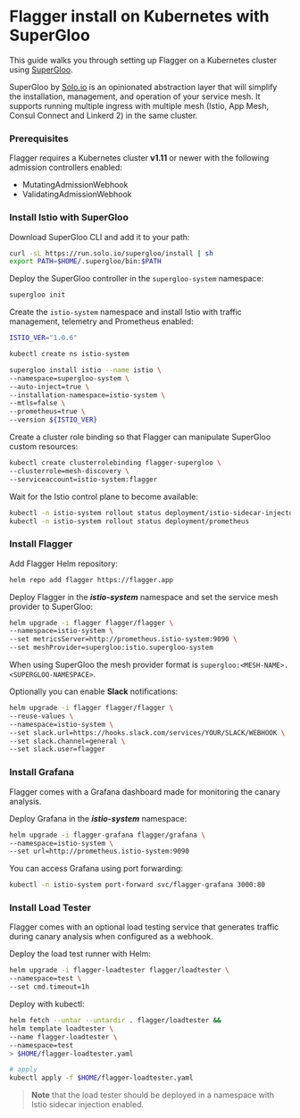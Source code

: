 # Flagger install on Kubernetes with SuperGloo

This guide walks you through setting up Flagger on a Kubernetes cluster using [SuperGloo](https://github.com/solo-io/supergloo).

SuperGloo by [Solo.io](https://solo.io) is an opinionated abstraction layer that will simplify the installation, management, and operation of your service mesh. 
It supports running multiple ingress with multiple mesh (Istio, App Mesh, Consul Connect and Linkerd 2) in the same cluster. 

### Prerequisites

Flagger requires a Kubernetes cluster **v1.11** or newer with the following admission controllers enabled:

* MutatingAdmissionWebhook
* ValidatingAdmissionWebhook 

### Install Istio with SuperGloo

Download SuperGloo CLI and add it to your path:

```bash
curl -sL https://run.solo.io/supergloo/install | sh
export PATH=$HOME/.supergloo/bin:$PATH
```

Deploy the SuperGloo controller in the `supergloo-system` namespace:

```bash
supergloo init
```

Create the `istio-system` namespace and install Istio with traffic management, telemetry and Prometheus enabled:

```bash
ISTIO_VER="1.0.6"

kubectl create ns istio-system

supergloo install istio --name istio \
--namespace=supergloo-system \
--auto-inject=true \
--installation-namespace=istio-system \
--mtls=false \
--prometheus=true \
--version ${ISTIO_VER}
```

Create a cluster role binding so that Flagger can manipulate SuperGloo custom resources:

```bash
kubectl create clusterrolebinding flagger-supergloo \
--clusterrole=mesh-discovery \
--serviceaccount=istio-system:flagger
```

Wait for the Istio control plane to become available:

```bash
kubectl -n istio-system rollout status deployment/istio-sidecar-injector
kubectl -n istio-system rollout status deployment/prometheus
```

### Install Flagger

Add Flagger Helm repository:

```bash
helm repo add flagger https://flagger.app
```

Deploy Flagger in the _**istio-system**_ namespace and set the service mesh provider to SuperGloo:

```bash
helm upgrade -i flagger flagger/flagger \
--namespace=istio-system \
--set metricsServer=http://prometheus.istio-system:9090 \
--set meshProvider=supergloo:istio.supergloo-system
```

When using SuperGloo the mesh provider format is `supergloo:<MESH-NAME>.<SUPERGLOO-NAMESPACE>`.

Optionally you can enable **Slack** notifications:

```bash
helm upgrade -i flagger flagger/flagger \
--reuse-values \
--namespace=istio-system \
--set slack.url=https://hooks.slack.com/services/YOUR/SLACK/WEBHOOK \
--set slack.channel=general \
--set slack.user=flagger
```

### Install Grafana

Flagger comes with a Grafana dashboard made for monitoring the canary analysis.

Deploy Grafana in the _**istio-system**_ namespace:

```bash
helm upgrade -i flagger-grafana flagger/grafana \
--namespace=istio-system \
--set url=http://prometheus.istio-system:9090
```

You can access Grafana using port forwarding:

```bash
kubectl -n istio-system port-forward svc/flagger-grafana 3000:80
```

###  Install Load Tester

Flagger comes with an optional load testing service that generates traffic 
during canary analysis when configured as a webhook.

Deploy the load test runner with Helm:

```bash
helm upgrade -i flagger-loadtester flagger/loadtester \
--namespace=test \
--set cmd.timeout=1h
```

Deploy with kubectl:

```bash
helm fetch --untar --untardir . flagger/loadtester &&
helm template loadtester \
--name flagger-loadtester \
--namespace=test
> $HOME/flagger-loadtester.yaml

# apply
kubectl apply -f $HOME/flagger-loadtester.yaml
```

> **Note** that the load tester should be deployed in a namespace with Istio sidecar injection enabled.

